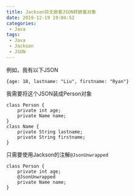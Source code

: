 ```yaml
---
title: Jackson将无嵌套JSON转嵌套对象
date: 2019-12-19 19:04:52
categories:
 - Java
tags:
 - Java
 - Jackson
 - JSON
---
```


例如，我有以下JSON

```
{age: 18, lastname: "Liu", firstname: "Ryan"}
```

我需要将这个JSON装成Person对象

```
class Person {
    private int age;
    private Name name;
}
class Name {
    private String lastname;
    private String firstname;
}
```

只需要使用Jackson的注解`@JsonUnwrapped`

```
class Person {
    private int age;
    @JsonUnwrapped
    private Name name;
}
```

